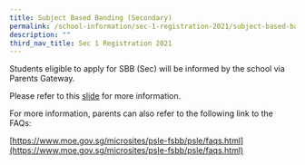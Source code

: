 ```yaml
---
title: Subject Based Banding (Secondary)
permalink: /school-information/sec-1-registration-2021/subject-based-banding-secondary/
description: ""
third_nav_title: Sec 1 Registration 2021
---
```


Students eligible to apply for SBB (Sec) will be informed by the school via Parents Gateway.

Please refer to this [slide](/files/SBB-Slides-for-Sec-1-Registration.pdf) for more information.

For more information, parents can also refer to the following link to the FAQs:

[https://www.moe.gov.sg/microsites/psle-fsbb/psle/faqs.html](https://www.moe.gov.sg/microsites/psle-fsbb/psle/faqs.html)